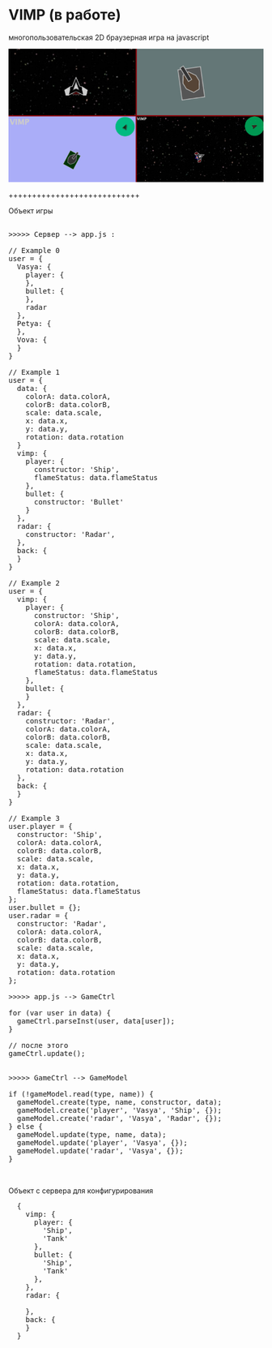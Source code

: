 <h1>VIMP (в работе)</h1>

<p>
  многопользовательская 2D браузерная игра на javascript
</p>

<img src="https://github.com/hnoe/VIMP/raw/master/public/images/poster.png" alt="poster">


++++++++++++++++++++++++++++
<div>Объект игры</div>

<pre>

>>>>> Сервер --> app.js :

// Example 0
user = {
  Vasya: {
    player: {
    },
    bullet: {
    },
    radar
  },
  Petya: {
  },
  Vova: {
  }
}

// Example 1
user = {
  data: {
    colorA: data.colorA,
    colorB: data.colorB,
    scale: data.scale,
    x: data.x,
    y: data.y,
    rotation: data.rotation
  }
  vimp: {
    player: {
      constructor: 'Ship',
      flameStatus: data.flameStatus
    },
    bullet: {
      constructor: 'Bullet'
    }
  },
  radar: {
    constructor: 'Radar',
  },
  back: {
  }
}

// Example 2
user = {
  vimp: {
    player: {
      constructor: 'Ship',
      colorA: data.colorA,
      colorB: data.colorB,
      scale: data.scale,
      x: data.x,
      y: data.y,
      rotation: data.rotation,
      flameStatus: data.flameStatus
    },
    bullet: {
    }
  },
  radar: {
    constructor: 'Radar',
    colorA: data.colorA,
    colorB: data.colorB,
    scale: data.scale,
    x: data.x,
    y: data.y,
    rotation: data.rotation
  },
  back: {
  }
}

// Example 3
user.player = {
  constructor: 'Ship',
  colorA: data.colorA,
  colorB: data.colorB,
  scale: data.scale,
  x: data.x,
  y: data.y,
  rotation: data.rotation,
  flameStatus: data.flameStatus
};
user.bullet = {};
user.radar = {
  constructor: 'Radar',
  colorA: data.colorA,
  colorB: data.colorB,
  scale: data.scale,
  x: data.x,
  y: data.y,
  rotation: data.rotation
};

>>>>> app.js --> GameCtrl

for (var user in data) {
  gameCtrl.parseInst(user, data[user]);
}

// после этого
gameCtrl.update();


>>>>> GameCtrl --> GameModel

if (!gameModel.read(type, name)) {
  gameModel.create(type, name, constructor, data);
  gameModel.create('player', 'Vasya', 'Ship', {});
  gameModel.create('radar', 'Vasya', 'Radar', {});
} else {
  gameModel.update(type, name, data);
  gameModel.update('player', 'Vasya', {});
  gameModel.update('radar', 'Vasya', {});
}


</pre>

<div>Объект с сервера для конфигурирования</div>

<pre>
  {
    vimp: {
      player: {
        'Ship',
        'Tank'
      },
      bullet: {
        'Ship',
        'Tank'
      },
    },
    radar: {
      
    },
    back: {
    }
  }
</pre>



<!-- User.js - объект пользователя. В нем информация о пользователе.
Player.js - создание объекта Игрок
Bullet.js - создание объекта Пуля
auth.js - авторизация
controller.js - общение с пользователем
transport.js - общение с сервером
view.js - отрисовка на клиенте
CONSTANTS.js - константы


Client(Auth):
{
  name: 'god',
  color: 'red'
}

Server(Auth):
{
  name: 'god',
  x: 120,
  y: 220,
  rotation: 130,
  health: 1000,
  playerType: 1,
  score: 0
}

Client:
['forward', 'fire']

Server:
[
  {
    name: 'god',
    x: 120,
    y: 220,
    rotation: 330,
    playerType: 1,
    score: 300
  },
  {
    name: 'man',
    x: 10,
    y: 20,
    rotation: 130,
    playerType: 6,
    score: 3444
  },
  {
    name: 'ddd',
    x: 90,
    y: 20,
    rotation: 360,
    playerType: 4,
    score: 2406
  },
]


КОНФИГ ПОЛЬЗОВАТЕЛЯ (для изменения вводить set + опцию).
Список опций:
background - фон игры (пример: '#432255')


-->
